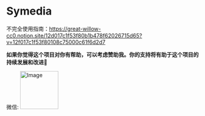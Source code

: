 # Symedia
不完全使用指南：https://great-willow-cc0.notion.site/12d017c1f53f80b1b478f62026715d65?v=12f017c1f53f80108c75000c61f6d2d7

**如果你觉得这个项目对你有帮助，可以考虑赞助我。你的支持将有助于这个项目的持续发展和改进🙏**

微信:
<img src="https://github.com/user-attachments/assets/1a904059-b782-4e71-9d72-79e507242cdd" alt="Image" style="width: 100px; height: auto;">

